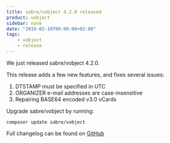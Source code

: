 ```yaml
---
title: sabre/vobject 4.2.0 released
product: vobject
sidebar: none
date: "2019-02-19T09:00:00+02:00"
tags:
    - vobject
    - release
---
```


We just released sabre/vobject 4.2.0.

This release adds a few new features, and fixes several issues:

1. DTSTAMP must be specified in UTC
2. ORGANIZER e-mail addresses are case-insensitive
3. Repairing BASE64 encoded v3.0 vCards

Upgrade sabre/vobject by running:

    composer update sabre/vobject

Full changelog can be found on [GitHub][1]

[1]: https://github.com/sabre-io/vobject/blob/4.2.0/CHANGELOG.md
